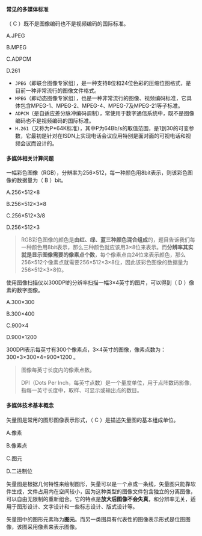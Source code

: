 #### 常见的多媒体标准

（ C ）既不是图像编码也不是视频编码的国际标准。

A.JPEG

 B.MPEG

 C.ADPCM

 D.261

- `JPEG`（即联合图像专家组），是一种支持8位和24位色彩的压缩位图格式，是目前一种非常流行的图像文件格式。
- `MPEG`（即动态图像专家组），也是一种非常流行的图像、视频编码标准，它具体包含MPEG-1、MPEG-2、MPEG-4、MPEG-7及MPEG-21等子标准。
- `ADPCM`（是自适应差分脉冲编码调制），常使用于数字通信系统中，既不是图像编码也不是视频编码的国际标准。
- `H.261`（又称为P*64K标准），其中P为64Bb/s的取值范围，是1到30的可变参数，它最初是针对在ISDN上实现电话会议应用特别是面对面的可视电话和视频会议而设计的。



#### 多媒体相关计算问题

一幅彩色图像（RGB），分辨率为256×512，每一种颜色用8bit表示，则该彩色图像的数据量为（ B ）bit。

A.256×512×8

B.256×512×3×8

C.256×512×3/8

D.256×512×3

> RGB彩色图像的颜色是**由红、绿、蓝三种颜色混合组成**的，题目告诉我们每一种颜色用8bit表示，那么三种颜色就应该用3×8位来表示。而**分辨率其实就是显示图像需要的像素点个数**，每个像素点由24位来表示颜色，那么256×512个像素点就需要256×512×3×8位，因此该彩色图像的数据量为256×512×3×8位。

使用图像扫描仪以300DPI的分辨率扫描一幅3×4英寸的图片，可以得到（ D ）像素的数字图像。

A.300×300

B.300×400

C.900×4

D.900×1200

300DPI表示每英寸有300个像素点，3×4英寸的图像，像素点数为：
300×3×300×4=900*1200 。

>图像每英寸长度内的像素点数。
>
>DPI（Dots Per Inch，每英寸点数）是一个量度单位，用于点阵数码影像，指每一英寸长度中，取样、可显示或输出点的数目。



#### 多媒体技术基本概念

 矢量图是常用的图形图像表示形式，（ C ）是描述矢量图的基本组成单位。

A.像素

B.像素点

C.图元

D.二进制位

矢量图是根据几何特性来绘制图形，矢量可以是一个点或一条线，矢量图只能靠软件生成，文件占用内在空间较小，因为这种类型的图像文件包含独立的分离图像，可以自由无限制的重新组合。它的特点是**放大后图像不会失真**，和分辨率无关，适用于图形设计、文字设计和一些标志设计、版式设计等。

矢量图中的图形元素称为**图元**。而另一类图具有代表性的图像表示形式是位图图像，该图采用像素来表示图像。







































































































